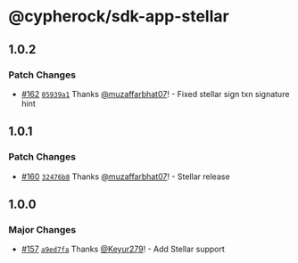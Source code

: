 # @cypherock/sdk-app-stellar

## 1.0.2

### Patch Changes

- [#162](https://github.com/Cypherock/sdk/pull/162) [`05939a1`](https://github.com/Cypherock/sdk/commit/05939a17a8a91d3c815e6a83d4d10c2f02613bc8) Thanks [@muzaffarbhat07](https://github.com/muzaffarbhat07)! - Fixed stellar sign txn signature hint

## 1.0.1

### Patch Changes

- [#160](https://github.com/Cypherock/sdk/pull/160) [`32476b8`](https://github.com/Cypherock/sdk/commit/32476b86c1655486423197095684a38bdd01c3cd) Thanks [@muzaffarbhat07](https://github.com/muzaffarbhat07)! - Stellar release

## 1.0.0

### Major Changes

- [#157](https://github.com/Cypherock/sdk/pull/157) [`a9ed7fa`](https://github.com/Cypherock/sdk/commit/a9ed7fa3d241c0db323a2df6be5144da7fc911e8) Thanks [@Keyur279](https://github.com/Keyur279)! - Add Stellar support
